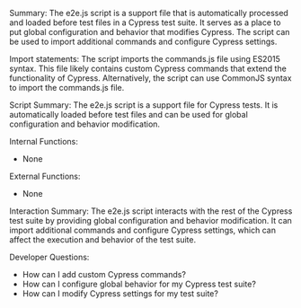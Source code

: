 Summary:
The e2e.js script is a support file that is automatically processed and loaded before test files in a Cypress test suite. It serves as a place to put global configuration and behavior that modifies Cypress. The script can be used to import additional commands and configure Cypress settings.

Import statements:
The script imports the commands.js file using ES2015 syntax. This file likely contains custom Cypress commands that extend the functionality of Cypress. Alternatively, the script can use CommonJS syntax to import the commands.js file.

Script Summary:
The e2e.js script is a support file for Cypress tests. It is automatically loaded before test files and can be used for global configuration and behavior modification.

Internal Functions:
- None

External Functions:
- None

Interaction Summary:
The e2e.js script interacts with the rest of the Cypress test suite by providing global configuration and behavior modification. It can import additional commands and configure Cypress settings, which can affect the execution and behavior of the test suite.

Developer Questions:
- How can I add custom Cypress commands?
- How can I configure global behavior for my Cypress test suite?
- How can I modify Cypress settings for my test suite?